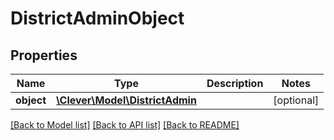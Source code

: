 # DistrictAdminObject

## Properties
Name | Type | Description | Notes
------------ | ------------- | ------------- | -------------
**object** | [**\Clever\Model\DistrictAdmin**](DistrictAdmin.md) |  | [optional] 

[[Back to Model list]](../README.md#documentation-for-models) [[Back to API list]](../README.md#documentation-for-api-endpoints) [[Back to README]](../README.md)


